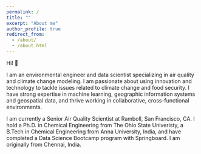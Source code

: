```yaml
---
permalink: /
title: ""
excerpt: "About me"
author_profile: true
redirect_from: 
  - /about/
  - /about.html
---
```


Hi! 👋

I am an environmental engineer and data scientist specializing in air quality and climate change modeling. I am passionate about using innovation and technology to tackle issues related to climate change and food security. I have strong expertise in machine learning, geographic information systems and geospatial data, and thrive working in collaborative, cross-functional environments.

I am currently a Senior Air Quality Scientist at Ramboll, San Francisco, CA. I hold a Ph.D. in Chemical Engineering from The Ohio State Univeristy, a B.Tech in Chemical Engineering from Anna University, India, and have completed a Data Science Bootcamp program with Springboard. I am originally from Chennai, India.
